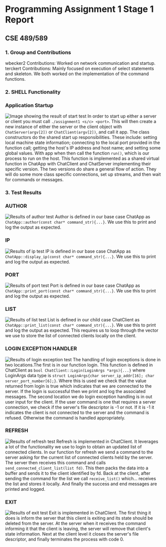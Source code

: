 # Programming Assignment 1 Stage 1 Report

## CSE 489/589

### 1. Group and Contributions

wbecker2 Contributions: Worked on network communication and startup.  
terckert Contributions: Mainly focused on execution of select statements and skeleton.
We both worked on the implementation of the command functions.

### 2. SHELL Functionality

### Application Startup

![Image showing the result of start  test](startup.png)
In order to start up either a server or client you must call `./assignment1 <s/c> <port>`. This will then create a new instance of either the server or the client object with `ChatServer(argv[2])` or `ChatClient(argv[2])`, and call it app. The class constructors do the shared start up responsibilities. These include: setting local machine state information; connecting to the local port provided in the function call; getting the host's IP address and host name; and setting some global values. With app when then call the function `run()`, which is our process to run on the host. This function is implemented as a shared virtual function in ChatApp with ChatClient and ChatServer implementing their specific version. The two versions do share a general flow of action. They will do some more class specific connections, set up streams, and then wait for commands or messages.

### 3. Test Results

### AUTHOR

![Results of author test](author.png)
Author is defined in our base case ChatApp as `ChatApp::author(const char* command_str){...}`. We use this to print and log the output as expected.  

### IP

![Results of ip test](ip.png)
IP is defined in our base case ChatApp as `ChatApp::display_ip(const char* command_str){...}`. We use this to print and log the output as expected.

### PORT

![Results of port test](port.png)
Port is defined in our base case ChatApp as `ChatApp::print_port(const char* command_str){...}`. We use this to print and log the output as expected.

### LIST

![Results of list test](list.png)
List is defined in our child case ChatClient as `ChatApp::print_list(const char* command_str){...}`. We use this to print and log the output as expected. This requires us to loop through the vector we use to store the list of connected clients locally on the client.

### LOGIN EXCEPTION HANDLER

![Results of login exception test](exception_login.png)
The handling of login exceptions is done in two locations.The first is in our function login. This function is defined in ChatClient as `bool ChatClient::Login(LoginArgs *args){...}` where LoginArgs data type is `struct LoginArgs{char server_ip_addr[16]; char server_port_number[6];}`. Where this is used we check that the value returned from login is true which indicates that we are connected to the server. If the login is successful then we print and log the associated messages. The second location we do login exception handling is in out user input for the client. If the user command is one that requires a server connection, we check if the server's file descriptor is -1 or not. If it is -1 it indicates the client is not connected to the server and the command is refused. Otherwise the command is handled appropriately.

### REFRESH

![Results of refresh test](refresh.png)
Refresh is implemented in ChatClient. It leverages a lot of the functionality we use to login to obtain an updated list of connected clients. In our function for refresh we send a command to the server asking for the current list of connected clients held by the server. The server then receives this command and calls `send_connected_client_list(list fd)`. This then packs the data into a buffer and sends it to the client identified by fd. Back at the client, after sending the command for the list we call `receive_list()` which... receives the list and stores it locally. And finally the success and end messages are printed and logged.

### EXIT

![Results of exit test](exit.png)
Exit is implemented in ChatClient. The first thing it does is inform the server that this client is exiting and its state should be deleted from the server. At the server when it receives the command informing it that the client is leaving, the server will remove that client's state information. Next at the client level it closes the server's file descriptor, and finally terminates the process with code 0.
